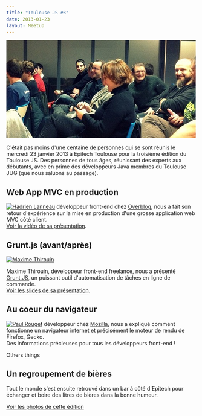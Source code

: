```yaml
---
title: "Toulouse JS #3"
date: 2013-01-23
layout: Meetup
---
```


![Toulouse JS 3](/assets/meetups/toulousejs3.jpg)

C'était pas moins d'une centaine de personnes qui se sont réunis le mercredi 23 janvier 2013 à Epitech Toulouse pour la troisième édition du Toulouse JS. Des personnes de tous âges, réunissant des experts aux débutants, avec en prime des développeurs Java membres du Toulouse JUG (que nous saluons au passage).

## Web App MVC en production

[![Hadrien Lanneau](img/speakers/hadrien-lanneau.png "Hadrien Lanneau")](http://twitter.com/hadrienl) développeur front-end chez [Overblog](http://www.over-blog.com), nous a fait son retour d'expérience sur la mise en production d'une grosse application web MVC côté client.<br>
[Voir la vidéo de sa présentation](http://www.dailymotion.com/video/xx388v_toulouse-js-3-hadrien-lanneau_tech).

## Grunt.js (avant/après)

[![Maxime Thirouin](//avatars1.githubusercontent.com/u/157534?v=3&s=64 "Maxime Thirouin")](http://moox.io/)

Maxime Thirouin, développeur front-end freelance, nous a présenté [Grunt.JS](http://gruntjs.com/), un puissant outil d'automatisation de tâches en ligne de commande.<br>
[Voir les slides de sa présentation](http://moox.io/slides/2013/grunt-before-after/).

## Au coeur du navigateur

[![Paul Rouget](img/speakers/paul-rouget.png "Paul Rouget")](http://paulrouget.com/) développeur chez [Mozilla](http://www.mozilla.org/), nous a expliqué comment fonctionne un navigateur internet et précisément le moteur de rendu de Firefox, Gecko.<br>
Des informations précieuses pour tous les développeurs front-end !

Others things

## Un regroupement de bières

Tout le monde s'est ensuite retrouvé dans un bar à côté d'Epitech pour échanger et boire des litres de bières dans la bonne humeur.

[Voir les photos de cette édition](http://www.flickr.com/photos/toulousejs/sets/72157632627665453/)
